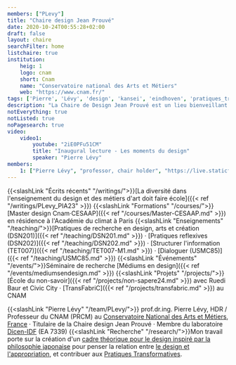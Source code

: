 ```yaml
---
members: ["PLevy"]
title: "Chaire design Jean Prouvé"
date: 2020-10-24T00:55:28+02:00
draft: false
layout: chaire
searchFilter: home
listchaire: true
institution:
    heig: 1
    logo: cnam
    short: Cnam
    name: "Conservatoire national des Arts et Métiers"
    web: "https://www.cnam.fr/"
tags: ['Pierre', 'Lévy', 'design', 'kansei', 'eindhoven', 'pratiques_transformatives']
description: "La Chaire de Design Jean Prouvé est un lieu bienveillant consacré au développement de la pratique et de la recherche en design. Elle s'engage dans un programme combinant recherche, enseignement, et projets en design, avec comme horizon la transformation au travers des pratiques réflexives du quotidien."
notEverything: true
notListed: true
noPagesearch: true
video:
    video1:
        youtube: "2iE0PFu51CM"
        title: "Inaugural lecture - Les moments du design"
        speaker: "Pierre Lévy"
members:
    1: ["Pierre Lévy", "professor, chair holder", "https://live.staticflickr.com/65535/51393282608_d943089e8d.jpg", "/"]
---
```

{{<slashLink "Écrits récents" "/writings/">}}[La diversité dans l'enseignement du design et des métiers d'art doit faire école]({{< ref "/writings/PLevy_PIA23" >}})
{{<slashLink "Formations" "/courses/">}}[Master design Cnam·CESAAP]({{< ref "/courses/Master-CESAAP.md" >}}) en résidence à l'Académie du climat à Paris
{{<slashLink "Enseignements" "/teaching/">}}[Pratiques de recherche en design, arts et création (DSN201)]({{< ref "/teaching/DSN201.md" >}}) · [Pratiques reflexives (DSN202)]({{< ref "/teaching/DSN202.md" >}}) · [Structurer l'information (TET007)]({{< ref "/teaching/TET007-M1.md" >}}) · [Dialoguer (USMC85)]({{< ref "/teaching/USMC85.md" >}})
{{<slashLink "Événements" "/events/">}}Séminaire de recherche [Médiums en design]({{< ref "/events/mediumsendesign.md" >}})
{{<slashLink "Projets" "/projects/">}}[École du non-savoir]({{< ref "/projects/non-sapere24.md" >}}) avec Ruedi Baur et Civic City · [TransFabriC]({{< ref "/projects/transfabric.md" >}}) au CNAM

{{<slashLink "Pierre Lévy" "/team/PLevy/">}} prof.dr.ing. Pierre Lévy, HDR / Professeur du CNAM (PRCM) au [Conservatoire National des Arts et Métiers, France](https://www.cnam.fr) · Titulaire de la Chaire design Jean Prouvé · Membre du laboratoire [Dicen-IDF](https://www.dicen-idf.org/) (EA 7339)
{{<slashLink "Recherche" "/research/">}}Mon travail porte sur la création d'un [cadre théorique pour le design inspiré par la philosophie japonaise](/research/japanese_philosophy-inspired_design_framework/) pour penser la relation entre [le design et l'appropriation](/research/design-appropriation/), et contribuer aux [Pratiques Transformatives](/research/transformingpractices/).